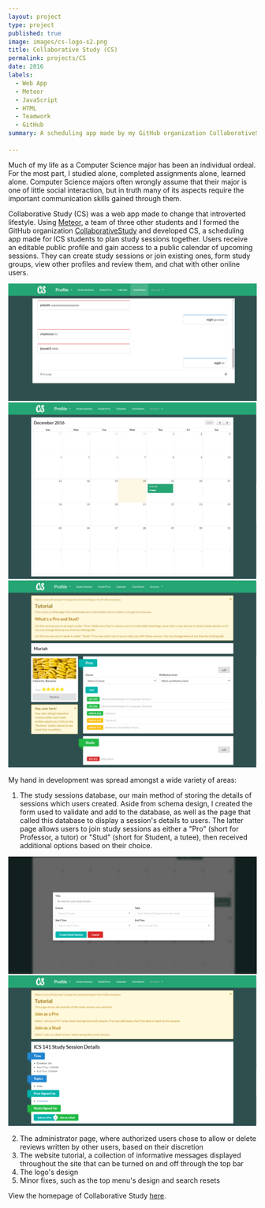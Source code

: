 ```yaml
---
layout: project
type: project
published: true
image: images/cs-logo-s2.png
title: Collaborative Study (CS)
permalink: projects/CS
date: 2016
labels:
  - Web App
  - Meteor
  - JavaScript
  - HTML
  - Teamwork
  - GitHub
summary: A scheduling app made by my GitHub organization CollaborativeStudy as a project for software engineering.

---
```


Much of my life as a Computer Science major has been an individual ordeal. For the most part, I studied alone, completed assignments alone, learned alone. Computer Science majors often wrongly assume that their major is one of little social interaction, but in truth many of its aspects require the important communication skills gained through them.

Collaborative Study (CS) was a web app made to change that introverted lifestyle. Using [Meteor](https://www.meteor.com/), a team of three other students and I formed the GitHub organization [CollaborativeStudy](https://collaborativestudy.github.io/) and developed CS, a scheduling app made for ICS students to plan study sessions together. Users receive an editable public profile and gain access to a public calendar of upcoming sessions. They can create study sessions or join existing ones, form study groups, view other profiles and review them, and chat with other online users.

<div class="ui massive center floated images">
  <img class="ui image" src="../images/cs-messages.png">
  <img class="ui image" src="../images/cs-my-calendar.png">
  <img class="ui image" src="../images/cs-profile.png">
</div>

My hand in development was spread amongst a wide variety of areas:
1. The study sessions database, our main method of storing the details of sessions which users created. Aside from schema design, I created the form used to validate and add to the database, as well as the page that called this database to display a session's details to users. The latter page allows users to join study sessions as either a "Pro" (short for Professor, a tutor) or "Stud" (short for Student, a tutee), then received additional options based on their choice.

<div class="ui massive center floated images">
  <img class="ui image" src="../images/cs-create-study-session.png">
  <img class="ui image" src="../images/cs-study-session-details.png">
</div>

2. The administrator page, where authorized users chose to allow or delete reviews written by other users, based on their discretion
3. The website tutorial, a collection of informative messages displayed throughout the site that can be turned on and off through the top bar
4. The logo's design
5. Minor fixes, such as the top menu's design and search resets

View the homepage of Collaborative Study [here](https://collaborativestudy.github.io/).


